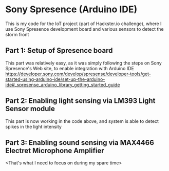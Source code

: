 # Sony Spresence (Arduino IDE)

This is my code for the IoT project (part of Hackster.io challenge), where I use Sony Spresence development board and various sensors to detect the storm front

## Part 1: Setup of Spresence board

This part was relatively easy, as it was simply following the steps on Sony Spresence's Web site, to enable integration with Arduino IDE
  https://developer.sony.com/develop/spresense/developer-tools/get-started-using-arduino-ide/set-up-the-arduino-ide#_spresense_arduino_library_getting_started_guide

## Part 2: Enabling light sensing via LM393 Light Sensor module

This part is now working in the code above, and system is able to detect spikes in the light intensity

## Part 3: Enabling sound sensing via MAX4466 Electret Microphone Amplifier

<That's what I need to focus on during my spare time>
